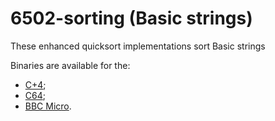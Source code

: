 # 6502-sorting (Basic strings)
These enhanced quicksort implementations sort Basic strings

Binaries are available for the:
* [C+4](http://litwr2.atspace.eu/plus4.html?item=23);
* [C64](http://litwr2.atspace.eu/c64-c128.html?item=2);
* [BBC Micro](http://litwr2.atspace.eu/bbc.html?item=2).
